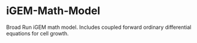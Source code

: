 # iGEM-Math-Model
Broad Run iGEM math model. Includes coupled forward ordinary differential equations for cell growth.
